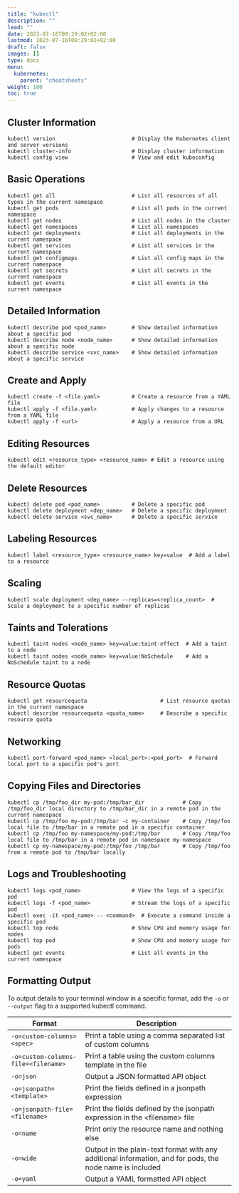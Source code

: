 ```yaml
---
title: "kubectl"
description: ""
lead: ""
date: 2023-07-16T09:29:02+02:00
lastmod: 2023-07-16T09:29:02+02:00
draft: false
images: []
type: docs
menu:
  kubernetes:
    parent: "cheatsheets"
weight: 100
toc: true
---
```

## Cluster Information
```shell
kubectl version                        # Display the Kubernetes client and server versions
kubectl cluster-info                   # Display cluster information
kubectl config view                    # View and edit kubeconfig
```

## Basic Operations
```shell
kubectl get all                        # List all resources of all types in the current namespace
kubectl get pods                       # List all pods in the current namespace
kubectl get nodes                      # List all nodes in the cluster
kubectl get namespaces                 # List all namespaces
kubectl get deployments                # List all deployments in the current namespace
kubectl get services                   # List all services in the current namespace
kubectl get configmaps                 # List all config maps in the current namespace
kubectl get secrets                    # List all secrets in the current namespace
kubectl get events                     # List all events in the current namespace
```

## Detailed Information
```shell
kubectl describe pod <pod_name>        # Show detailed information about a specific pod
kubectl describe node <node_name>      # Show detailed information about a specific node
kubectl describe service <svc_name>    # Show detailed information about a specific service
```

## Create and Apply
```shell
kubectl create -f <file.yaml>          # Create a resource from a YAML file
kubectl apply -f <file.yaml>           # Apply changes to a resource from a YAML file
kubectl apply -f <url>                 # Apply a resource from a URL
```

## Editing Resources
```shell
kubectl edit <resource_type> <resource_name> # Edit a resource using the default editor
```

## Delete Resources
```shell
kubectl delete pod <pod_name>          # Delete a specific pod
kubectl delete deployment <dep_name>   # Delete a specific deployment
kubectl delete service <svc_name>      # Delete a specific service
```

## Labeling Resources
```shell
kubectl label <resource_type> <resource_name> key=value  # Add a label to a resource
```

## Scaling
```shell
kubectl scale deployment <dep_name> --replicas=<replica_count>  # Scale a deployment to a specific number of replicas
```

## Taints and Tolerations
```shell
kubectl taint nodes <node_name> key=value:taint-effect  # Add a taint to a node
kubectl taint nodes <node_name> key=value:NoSchedule    # Add a NoSchedule taint to a node
```

## Resource Quotas
```shell
kubectl get resourcequota                       # List resource quotas in the current namespace
kubectl describe resourcequota <quota_name>     # Describe a specific resource quota
```

## Networking
```shell
kubectl port-forward <pod_name> <local_port>:<pod_port>  # Forward local port to a specific pod's port
```

## Copying Files and Directories
```shell
kubectl cp /tmp/foo_dir my-pod:/tmp/bar_dir            # Copy /tmp/foo_dir local directory to /tmp/bar_dir in a remote pod in the current namespace
kubectl cp /tmp/foo my-pod:/tmp/bar -c my-container    # Copy /tmp/foo local file to /tmp/bar in a remote pod in a specific container
kubectl cp /tmp/foo my-namespace/my-pod:/tmp/bar       # Copy /tmp/foo local file to /tmp/bar in a remote pod in namespace my-namespace
kubectl cp my-namespace/my-pod:/tmp/foo /tmp/bar       # Copy /tmp/foo from a remote pod to /tmp/bar locally
```

## Logs and Troubleshooting
```shell
kubectl logs <pod_name>                # View the logs of a specific pod
kubectl logs -f <pod_name>             # Stream the logs of a specific pod
kubectl exec -it <pod_name> -- <command>  # Execute a command inside a specific pod
kubectl top node                       # Show CPU and memory usage for nodes
kubectl top pod                        # Show CPU and memory usage for pods
kubectl get events                     # List all events in the current namespace
```

## Formatting Output
To output details to your terminal window in a specific format, add the `-o` or `--output` flag to a supported kubectl command.


| Format                                   | Description                                                                                              |
|------------------------------------------|----------------------------------------------------------------------------------------------------------|
| `-o=custom-columns=<spec>`               | Print a table using a comma separated list of custom columns                                             |
| `-o=custom-columns-file=<filename>`      | Print a table using the custom columns template in the <filename> file                             |
| `-o=json`                                | Output a JSON formatted API object                                                                       |
| `-o=jsonpath=<template>`                 | Print the fields defined in a jsonpath expression                                                        |
| `-o=jsonpath-file=<filename>`            | Print the fields defined by the jsonpath expression in the &lt;filename&gt; file                         |
| `-o=name`                                | Print only the resource name and nothing else                                                            |
| `-o=wide`                                | Output in the plain-text format with any additional information, and for pods, the node name is included |
| `-o=yaml`                                | Output a YAML formatted API object                                                                       |
